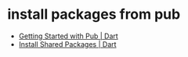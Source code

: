 # install packages from pub

- [Getting Started with Pub | Dart](https://www.dartlang.org/tools/pub/get-started)
- [Install Shared Packages | Dart](https://www.dartlang.org/tutorials/libraries/shared-pkgs)
